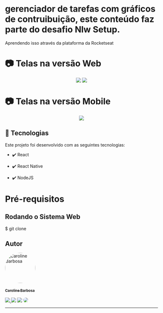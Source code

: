# gerenciador de tarefas com gráficos de contruibuição, este conteúdo faz parte do desafio Nlw Setup.
Aprendendo isso através da plataforma da Rocketseat

# 📷 Telas na versão Web

<div align="center" >
  <img src="[https://user-images.githubusercontent.com/44561610/212498904-25118fa0-dfad-49d5-b09c-6ef016536ae2.PNG](https://user-images.githubusercontent.com/44561610/212794688-dee46b3e-c25b-4610-836f-0b9d35bb3a97.png)"> 
   <img src="[https://user-images.githubusercontent.com/44561610/212498904-25118fa0-dfad-49d5-b09c-6ef016536ae2.PNG](https://user-images.githubusercontent.com/44561610/212794688-dee46b3e-c25b-4610-836f-0b9d35bb3a97.png)"> 

  
</div>

# 📷 Telas na versão Mobile

<div align="center" >
  <img src="[https://user-images.githubusercontent.com/44561610/212498904-25118fa0-dfad-49d5-b09c-6ef016536ae2.PNG](https://user-images.githubusercontent.com/44561610/212794688-dee46b3e-c25b-4610-836f-0b9d35bb3a97.png)"> 
</div>



## 🚀 Tecnologias

Este projeto foi desenvolvido com as seguintes tecnologias:

- ✔️ React

- ✔️ React Native

- ✔️ NodeJS



# Pré-requisitos


<h2> Rodando o Sistema Web </h2>
$ git clone <https://github.com/carolbarbosa101/player_musica.git>


 ## Autor

<a href="https://www.instagram.com/carol_developer/">
 <img style="border-radius: 50%;" src="https://user-images.githubusercontent.com/44561610/138999783-42555e7c-6106-4794-ad5c-c5fb72d52583.JPG" width="100px;" alt="Caroline Barbosa"/> <br />
 <br />
 <sub><b>Caroline Barbosa</b></sub></a> <a href="https://www.instagram.com/carol_developer/" title="Carol"></a>
 <br /> 
  <br />

<div> 
<a href="https://instagram.com/carol_developer" target="_blank"><img src="https://img.shields.io/badge/-Instagram-%23E4405F?style=for-the-badge&logo=instagram&logoColor=white"</a>
<a href="https://www.youtube.com/channel/UCvFCatDtfdvwKKXkndSAPiw" target="_blank"><img src="https://img.shields.io/badge/YouTube-FF0000?style=for-the-badge&logo=youtube&logoColor=white" target="_blank"></a>
<a href = "mailto:cmp.1a.caroline@gmail.com"> <img src="https://img.shields.io/badge/-Gmail-%23333?style=for-the-badge&logo=gmail&logoColor=white" target="_blank"></a>
<a href="https://www.linkedin.com/in/carolbarbosa/" target="_blank"><img src="https://img.shields.io/badge/-LinkedIn-%230077B5?style=for-the-badge&logo=linkedin&logoColor=white" style="border-radius: 30px" target="_blank"></a> 
 </div>

---
